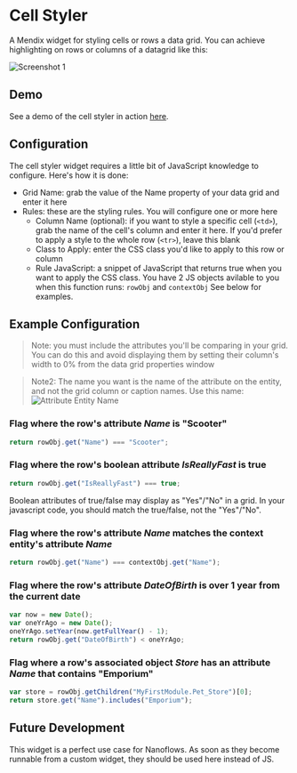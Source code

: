 # Cell Styler
A Mendix widget for styling cells or rows a data grid. You can achieve highlighting on rows or columns of a datagrid like this:

![Screenshot 1](/assets/screenshot1.png)

## Demo
See a demo of the cell styler in action [here](https://cellstyler.mxapps.io).

## Configuration
The cell styler widget requires a little bit of JavaScript knowledge to configure. Here's how it is done:

 - Grid Name: grab the value of the Name property of your data grid and enter it here
 - Rules: these are the styling rules. You will configure one or more here
   - Column Name (optional): if you want to style a specific cell (`<td>`), grab the name of the cell's column and enter it here. If you'd prefer to apply a style to the whole row (`<tr>`), leave this blank
   - Class to Apply: enter the CSS class you'd like to apply to this row or column
   - Rule JavaScript: a snippet of JavaScript that returns true when you want to apply the CSS class. You have 2 JS objects avilable to you when this function runs: `rowObj` and `contextObj` See below for examples.

## Example Configuration

> Note: you must include the attributes you'll be comparing in your grid. You can do this and avoid displaying them by setting their column's width to 0% from the data grid properties window

> Note2: The name you want is the name of the attribute on the entity, and not the grid column or caption names.  Use this name:
> ![Attribute Entity Name](https://i.imgur.com/ogIelRl.png "Attribute Entity Name")


### Flag where the row's attribute _Name_ is "Scooter"
 
```javascript
return rowObj.get("Name") === "Scooter";
```

### Flag where the row's boolean attribute _IsReallyFast_ is true
 
```javascript
return rowObj.get("IsReallyFast") === true;
```

Boolean attributes of true/false may display as "Yes"/"No" in a grid.  In your javascript code, you should match the true/false, not the "Yes"/"No".

### Flag where the row's attribute _Name_ matches the context entity's attribute _Name_

```javascript
return rowObj.get("Name") === contextObj.get("Name");
```

### Flag where the row's attribute _DateOfBirth_ is over 1 year from the current date

```javascript
var now = new Date();
var oneYrAgo = new Date();
oneYrAgo.setYear(now.getFullYear() - 1);
return rowObj.get("DateOfBirth") < oneYrAgo;
```

### Flag where a row's associated object _Store_ has an attribute _Name_ that contains "Emporium"

```javascript
var store = rowObj.getChildren("MyFirstModule.Pet_Store")[0];
return store.get("Name").includes("Emporium");
```

## Future Development

This widget is a perfect use case for Nanoflows. As soon as they become runnable from a custom widget, they should be used here instead of JS.
